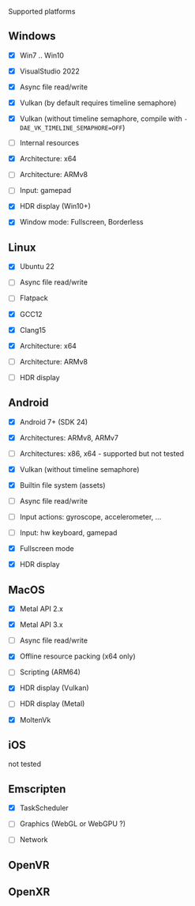 Supported platforms

## Windows

- [x] Win7 .. Win10
- [x] VisualStudio 2022
- [x] Async file read/write
- [x] Vulkan (by default requires timeline semaphore)
- [x] Vulkan (without timeline semaphore, compile with `-DAE_VK_TIMELINE_SEMAPHORE=OFF`)
- [ ] Internal resources
- [x] Architecture: x64
- [ ] Architecture: ARMv8
- [ ] Input: gamepad
- [x] HDR display (Win10+)
- [x] Window mode: Fullscreen, Borderless


## Linux

- [x] Ubuntu 22
- [ ] Async file read/write
- [ ] Flatpack
- [x] GCC12
- [x] Clang15
- [x] Architecture: x64
- [ ] Architecture: ARMv8
- [ ] HDR display


## Android

- [x] Android 7+ (SDK 24)
- [x] Architectures: ARMv8, ARMv7
- [ ] Architectures: x86, x64 - supported but not tested
- [x] Vulkan (without timeline semaphore)
- [x] Builtin file system (assets)
- [ ] Async file read/write
- [ ] Input actions: gyroscope, accelerometer, ...
- [ ] Input: hw keyboard, gamepad
- [x] Fullscreen mode
- [x] HDR display


## MacOS

- [x] Metal API 2.x
- [x] Metal API 3.x
- [ ] Async file read/write
- [x] Offline resource packing (x64 only)
- [ ] Scripting (ARM64)
- [x] HDR display (Vulkan)
- [ ] HDR display (Metal)
- [x] MoltenVk


## iOS

not tested


## Emscripten

- [x] TaskScheduler
- [ ] Graphics (WebGL or WebGPU ?)
- [ ] Network


## OpenVR


## OpenXR

